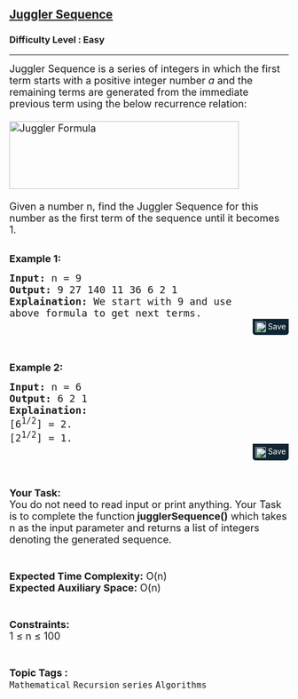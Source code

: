 <h2><a href="https://www.geeksforgeeks.org/problems/juggler-sequence3930/1">Juggler Sequence</a></h2><h3>Difficulty Level : Easy</h3><hr><div class="problems_problem_content__Xm_eO"><p><span style="font-size: 18px;">Juggler Sequence is a series of integers&nbsp;in which the first term starts with a positive integer number&nbsp;<em>a</em>&nbsp;and the remaining terms are generated from the immediate previous term using the below recurrence relation:<br><br><img style="width: 414px; height: 122px;" src="https://media.geeksforgeeks.org/img-practice/PROD/addEditProblem/705067/Web/Other/2220ffd2-353d-4b30-b2aa-68fe4047f959_1685087657.png" alt="Juggler Formula"><br><br>Given a number n, find the Juggler Sequence for this number as the first term of the sequence until it becomes 1.</span></p>
<p><br><strong><span style="font-size: 18px;">Example 1:</span></strong></p>
<pre style="margin-bottom: 0px;"><span style="font-size: 18px;"><strong>Input:</strong> n = 9
<strong>Output:</strong> 9 27 140 11 36 6 2 1
<strong>Explaination:</strong> We start with 9 and use 
above formula to get next terms.</span></pre><div class="saveCodeBtnTag" style="text-align:right; margin-bottom:17px;"><span class="saveCodeBtnSpan saveCodeBtnTag" style="background:#0f2533; padding: 5px; border-radius: 0 0 5px 5px;  display: inline-block;" onmouseover="this.style=`background:#797979;;padding: 5px; border-radius: 0 0 5px 5px;  display: inline-block;`" ;="" onmouseout="this.style=`background:#0f2533; padding: 5px; border-radius: 0 0 5px 5px;  display: inline-block;`;"><a src="?&amp;url=https://www.geeksforgeeks.org/problems/juggler-sequence3930/1&amp;title=Juggler%20Sequence%20%7C%20Practice%20%7C%20GeeksforGeeks&amp;hashtags=&amp;code=Input%3A%20n%20%3D%209%0AOutput%3A%209%2027%20140%2011%2036%206%202%201%0AExplaination%3A%20We%20start%20with%209%20and%20use%20%0Aabove%20formula%20to%20get%20next%20terms." class="saveCodeBtn saveCodeBtnTag" style="color: white; text-decoration: none; text-shadow: none; background-color: transparent;"><img src="chrome-extension://annlhfjgbkfmbbejkbdpgbmpbcjnehbb/images/saveicon.png" style="margin:0; display: inline-block; vertical-align: middle; height: 19px; width: 19px;background: #ffffff00; border: none;" class="saveCodeBtnTag"> Save</a><a></a></span></div>
<p>&nbsp;</p>
<p><strong><span style="font-size: 18px;">Example 2:</span></strong></p>
<pre style="margin-bottom: 0px;"><span style="font-size: 18px;"><strong>Input:</strong> n = 6
<strong>Output:</strong> 6 2 1
<strong>Explaination:</strong> 
[6<sup>1/2</sup>] = 2. 
[2<sup>1/2</sup>] = 1.</span></pre><div class="saveCodeBtnTag" style="text-align:right; margin-bottom:17px;"><span class="saveCodeBtnSpan saveCodeBtnTag" style="background:#0f2533; padding: 5px; border-radius: 0 0 5px 5px;  display: inline-block;" onmouseover="this.style=`background:#797979;;padding: 5px; border-radius: 0 0 5px 5px;  display: inline-block;`" ;="" onmouseout="this.style=`background:#0f2533; padding: 5px; border-radius: 0 0 5px 5px;  display: inline-block;`;"><a src="?&amp;url=https://www.geeksforgeeks.org/problems/juggler-sequence3930/1&amp;title=Juggler%20Sequence%20%7C%20Practice%20%7C%20GeeksforGeeks&amp;hashtags=&amp;code=Input%3A%20n%20%3D%206%0AOutput%3A%206%202%201%0AExplaination%3A%20%0A%5B61%2F2%5D%20%3D%202.%20%0A%5B21%2F2%5D%20%3D%201." class="saveCodeBtn saveCodeBtnTag" style="color: white; text-decoration: none; text-shadow: none; background-color: transparent;"><img src="chrome-extension://annlhfjgbkfmbbejkbdpgbmpbcjnehbb/images/saveicon.png" style="margin:0; display: inline-block; vertical-align: middle; height: 19px; width: 19px;background: #ffffff00; border: none;" class="saveCodeBtnTag"> Save</a><a></a></span></div>
<p>&nbsp;</p>
<p><span style="font-size: 18px;"><strong>Your Task:</strong><br>You do not need to read input or print anything. Your Task is to complete the function<strong> jugglerSequence()</strong> which takes n as the input parameter and returns a list of integers denoting the generated sequence.</span></p>
<p>&nbsp;</p>
<p><span style="font-size: 18px;"><strong>Expected Time Complexity:</strong> O(n</span><span style="font-size: 18px;">)<br><strong>Expected Auxiliary Space:</strong> O(n)</span></p>
<p>&nbsp;</p>
<p><span style="font-size: 18px;"><strong>Constraints:</strong><br>1 ≤ n ≤ 100</span></p></div><br><p><span style=font-size:18px><strong>Topic Tags : </strong><br><code>Mathematical</code>&nbsp;<code>Recursion</code>&nbsp;<code>series</code>&nbsp;<code>Algorithms</code>&nbsp;